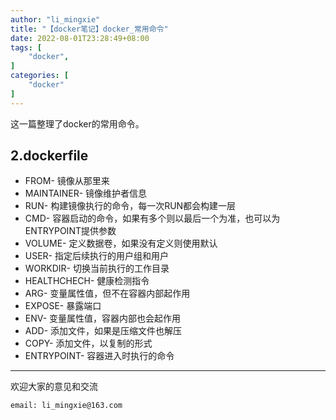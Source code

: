 ```yaml
---
author: "li_mingxie"
title: "【docker笔记】docker_常用命令"
date: 2022-08-01T23:28:49+08:00
tags: [
    "docker",
]
categories: [
    "docker"
]
---
```





这一篇整理了docker的常用命令。<!--more-->  

## 2.dockerfile

* FROM- 镜像从那里来
* MAINTAINER- 镜像维护者信息
* RUN- 构建镜像执行的命令，每一次RUN都会构建一层
* CMD- 容器启动的命令，如果有多个则以最后一个为准，也可以为ENTRYPOINT提供参数
* VOLUME- 定义数据卷，如果没有定义则使用默认
* USER- 指定后续执行的用户组和用户
* WORKDIR- 切换当前执行的工作目录
* HEALTHCHECH- 健康检测指令
* ARG- 变量属性值，但不在容器内部起作用
* EXPOSE- 暴露端口
* ENV- 变量属性值，容器内部也会起作用
* ADD- 添加文件，如果是压缩文件也解压
* COPY- 添加文件，以复制的形式
* ENTRYPOINT- 容器进入时执行的命令

----------------------------------------------

欢迎大家的意见和交流

`email: li_mingxie@163.com`
